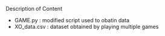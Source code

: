 Description of Content
- GAME.py : modified script used to obatin data
- XO_data.csv : dataset obtained by playing multiple games

